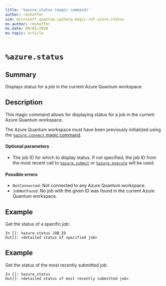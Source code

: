 ```yaml
---
title: '%azure.status (magic command)'
author: rmshaffer
uid: microsoft.quantum.iqsharp.magic-ref.azure.status
ms.author: rmshaffer
ms.date: 09/01/2020
ms.topic: article
---
```


<!--
    NB: This file has been automatically generated from Microsoft.Quantum.IQSharp.AzureClient.dll,
        please do not manually edit it.

    [DEBUG] JSON source:
        {"Name": "%azure.status", "Documentation": {"Summary": "Displays status for a job in the current Azure Quantum workspace.", "Full": null, "Description": "\r\nThis magic command allows for displaying status for a job in the current \r\nAzure Quantum workspace.\r\n\r\nThe Azure Quantum workspace must have been previously initialized\r\nusing the [`%azure.connect` magic command](https://docs.microsoft.com/qsharp/api/iqsharp-magic/azure.connect).\r\n\r\n#### Optional parameters\r\n\r\n- The job ID for which to display status. If not specified, the job ID from\r\nthe most recent call to [`%azure.submit`](https://docs.microsoft.com/qsharp/api/iqsharp-magic/azure.submit)\r\nor [`%azure.execute`](https://docs.microsoft.com/qsharp/api/iqsharp-magic/azure.execute) will be used.\r\n\r\n#### Possible errors\r\n\r\n- `NotConnected`: Not connected to any Azure Quantum workspace.\r\n- `JobNotFound`: No job with the given ID was found in the current Azure Quantum workspace.\r\n                    ", "Remarks": null, "Examples": ["\r\nGet the status of a specific job:\r\n```\r\nIn []: %azure.status JOB_ID\r\nOut[]: <detailed status of specified job>\r\n```\r\n                        ", "\r\nGet the status of the most recently submitted job:\r\n```\r\nIn []: %azure.status\r\nOut[]: <detailed status of most recently submitted job>\r\n```\r\n                        "], "SeeAlso": null}, "AssemblyName": "Microsoft.Quantum.IQSharp.AzureClient"}
-->

# `%azure.status`

## Summary

Displays status for a job in the current Azure Quantum workspace.

## Description

This magic command allows for displaying status for a job in the current
Azure Quantum workspace.

The Azure Quantum workspace must have been previously initialized
using the [`%azure.connect` magic command](https://docs.microsoft.com/qsharp/api/iqsharp-magic/azure.connect).

#### Optional parameters

- The job ID for which to display status. If not specified, the job ID from
the most recent call to [`%azure.submit`](https://docs.microsoft.com/qsharp/api/iqsharp-magic/azure.submit)
or [`%azure.execute`](https://docs.microsoft.com/qsharp/api/iqsharp-magic/azure.execute) will be used.

#### Possible errors

- `NotConnected`: Not connected to any Azure Quantum workspace.
- `JobNotFound`: No job with the given ID was found in the current Azure Quantum workspace.

## Example

Get the status of a specific job:
```
In []: %azure.status JOB_ID
Out[]: <detailed status of specified job>
```

## Example

Get the status of the most recently submitted job:
```
In []: %azure.status
Out[]: <detailed status of most recently submitted job>
```
